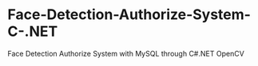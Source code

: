 # Face-Detection-Authorize-System-C-.NET
Face Detection Authorize System with MySQL through C#.NET OpenCV
